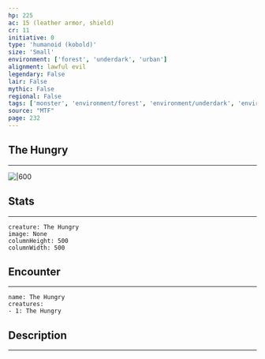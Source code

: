 ```yaml
---
hp: 225
ac: 15 (leather armor, shield)
cr: 11
initiative: 0
type: 'humanoid (kobold)'    
size: 'Small'
environment: ['forest', 'underdark', 'urban']
alignment: lawful evil
legendary: False
lair: False
mythic: False
regional: False
tags: ['monster', 'environment/forest', 'environment/underdark', 'environment/urban']
source: "MTF"
page: 232
---
```


## The Hungry
---

![|600](D:/Program%20Files/5e.tools/img/bestiary/MTF/The%20Hungry.jpg)

## Stats
---

```statblock
creature: The Hungry
image: None
columnHeight: 500
columnWidth: 500
```

## Encounter
---

```encounter-table
name: The Hungry
creatures:
- 1: The Hungry
```

## Description
---




